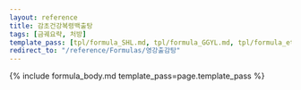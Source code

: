 ```yaml
---
layout: reference
title: 감초건강복령백출탕
tags: [금궤요략, 처방]
template_pass: [tpl/formula_SHL.md, tpl/formula_GGYL.md, tpl/formula_etc.md]
redirect_to: "/reference/Formulas/영강출감탕"
---
```


{% include formula_body.md template_pass=page.template_pass %}
